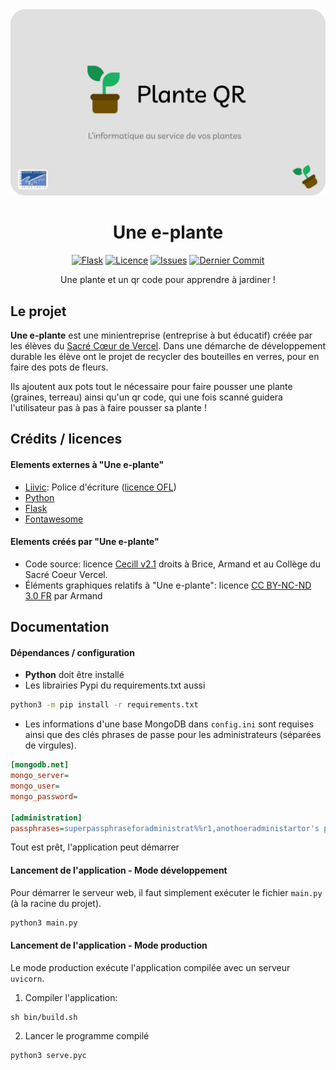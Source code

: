 
<div style="text-align: center">

<img alt="Une e-plante bannière" src="https://raw.githubusercontent.com/minientreprise-scv/app/main/static/assets/charte/banniere.png" width="800">

# Une e-plante
[![Flask](https://img.shields.io/pypi/wheel/flask?label=Flask&style=for-the-badge)](https://img.shields.io/pypi/wheel/flask?label=Flask&style=for-the-badge)
[![Licence](https://img.shields.io/badge/Licence-CeCill%20v2.1-red?style=for-the-badge)](https://github.com/minientreprise-scv/app/blob/main/LICENSE)
[![Issues](https://shields.io/github/issues/minientreprise-scv/app?display_name=tag&style=for-the-badge)](https://github.com/minientreprise-scv/app/issues)
[![Dernier Commit](https://shields.io/github/last-commit/minientreprise-scv/app?display_name=tag&style=for-the-badge)](https://github.com/minientreprise-scv/app/issues)

Une plante et un qr code pour apprendre à jardiner !

</div>

## Le projet


**Une e-plante** est une minientreprise (entreprise à but éducatif) créée par les élèves du [Sacré Cœur de Vercel](https://sacrecoeurvercel.com). 
Dans une démarche de développement durable les élève ont le projet de recycler des bouteilles en verres, pour en faire des pots de fleurs.

Ils ajoutent aux pots tout le nécessaire pour faire pousser une plante (graines, terreau) ainsi qu'un qr code, qui une fois scanné guidera l'utilisateur pas à pas à faire pousser sa plante !

## Crédits / licences

#### Elements externes à "Une e-plante"
- [Liivic](https://fonts.google.com/specimen/Livvic): Police d'écriture ([licence OFL](https://github.com/minientreprise-scv/app/blob/main/assets/charte/police/OFL.txt))
- [Python](https://www.python.org)
- [Flask](https://flask.palletsprojects.com/en/2.2.x)
- [Fontawesome](https://fontawesome.com)

#### Elements créés par "Une e-plante"

- Code source: licence [Cecill v2.1](https://github.com/minientreprise-scv/app/blob/main/LICENSE) droits à Brice, Armand et au Collège du Sacré Coeur Vercel.
- Éléments graphiques relatifs à "Une e-plante": licence [CC BY-NC-ND 3.0 FR](https://creativecommons.org/licenses/by-nc-nd/3.0/fr/) par Armand

## Documentation

#### Dépendances / configuration

- **Python** doit être installé 
- Les librairies Pypi du requirements.txt aussi
```bash
python3 -m pip install -r requirements.txt 
```
- Les informations d'une base MongoDB dans `config.ini` sont requises ainsi que des clés phrases de passe pour les administrateurs (séparées de virgules).
```ini
[mongodb.net]
mongo_server=
mongo_user=
mongo_password=

[administration]
passphrases=superpassphraseforadministrat%%r1,anothoeradministartor's p4ssphr4se
```

Tout est prêt, l'application peut démarrer

#### Lancement de l'application - Mode développement

Pour démarrer le serveur web, il faut simplement exécuter le fichier `main.py` (à la racine du projet).

```bash
python3 main.py
```

#### Lancement de l'application - Mode production

Le mode production exécute l'application compilée avec un serveur `uvicorn`.

1. Compiler l'application:
```shell
sh bin/build.sh
```

[//]: # (ou)

[//]: # ()
[//]: # (```)

[//]: # (bin/build.bat)

[//]: # (```)

2. Lancer le programme compilé

```shell
python3 serve.pyc
```

